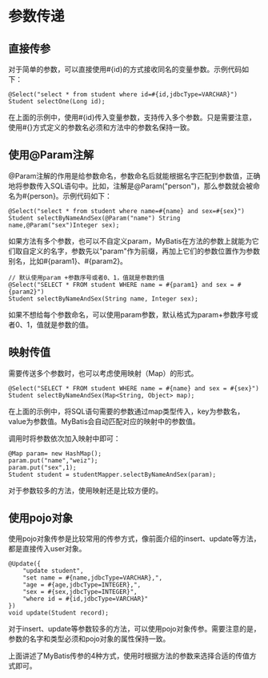 # 参数传递

## 直接传参

对于简单的参数，可以直接使用#{id}的方式接收同名的变量参数。示例代码如下：

```
@Select("select * from student where id=#{id,jdbcType=VARCHAR}")
Student selectOne(Long id);
```

在上面的示例中，使用#{id}传入变量参数，支持传入多个参数。只是需要注意，使用#{}方式定义的参数名必须和方法中的参数名保持一致。

## 使用@Param注解

@Param注解的作用是给参数命名，参数命名后就能根据名字匹配到参数值，正确地将参数传入SQL语句中。比如，注解是@Param("person")，那么参数就会被命名为#{person}。示例代码如下：

```
@Select("select * from student where name=#{name} and sex=#{sex}")
Student selectByNameAndSex(@Param("name") String name,@Param("sex")Integer sex);
```

如果方法有多个参数，也可以不自定义param，MyBatis在方法的参数上就能为它们取自定义的名字，参数先以"param"作为前缀，再加上它们的参数位置作为参数别名，比如#{param1}、#{param2}。

```
// 默认使用param +参数序号或者0、1，值就是参数的值
@Select("SELECT * FROM student WHERE name = #{param1} and sex = #{param2}")
Student selectByNameAndSex(String name, Integer sex);
```

如果不想给每个参数命名，可以使用param参数，默认格式为param+参数序号或者0、1，值就是参数的值。

## 映射传值

需要传送多个参数时，也可以考虑使用映射（Map）的形式。

```
@Select("SELECT * FROM student WHERE name = #{name} and sex = #{sex}")
Student selectByNameAndSex(Map<String, Object> map);
```

在上面的示例中，将SQL语句需要的参数通过map类型传入，key为参数名，value为参数值。MyBatis会自动匹配对应的映射中的参数值。

调用时将参数依次加入映射中即可：

```
@Map param= new HashMap();
param.put("name","weiz");
param.put("sex",1);
Student student = studentMapper.selectByNameAndSex(param);
```

对于参数较多的方法，使用映射还是比较方便的。

## 使用pojo对象

使用pojo对象传参是比较常用的传参方式，像前面介绍的insert、update等方法，都是直接传入user对象。

```
@Update({
    "update student",
    "set name = #{name,jdbcType=VARCHAR},",
    "age = #{age,jdbcType=INTEGER},",
    "sex = #{sex,jdbcType=INTEGER}",
    "where id = #{id,jdbcType=VARCHAR}"
})
void update(Student record);
```

对于insert、update等参数较多的方法，可以使用pojo对象传参。需要注意的是，参数的名字和类型必须和pojo对象的属性保持一致。

上面讲述了MyBatis传参的4种方式，使用时根据方法的参数来选择合适的传值方式即可。